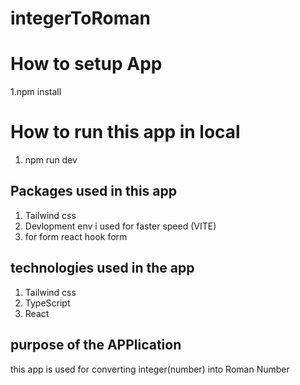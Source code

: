 # integerToRoman

# How to setup App
   1.npm install

# How to run this app in local 
   1. npm run dev

## Packages used in this app
   1. Tailwind css 
   2. Devlopment env i used for faster speed (VITE)
   3. for form react hook form 

## technologies used in the app
   1. Tailwind css
   2. TypeScript 
   3. React   

## purpose of the APPlication 
  this app is used for converting integer(number) into Roman Number


   
